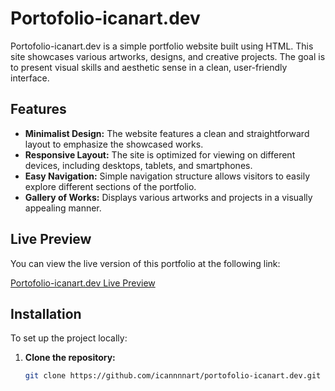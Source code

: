 # Portofolio-icanart.dev

Portofolio-icanart.dev is a simple portfolio website built using HTML. This site showcases various artworks, designs, and creative projects. The goal is to present visual skills and aesthetic sense in a clean, user-friendly interface.

## Features

- **Minimalist Design:** The website features a clean and straightforward layout to emphasize the showcased works.
- **Responsive Layout:** The site is optimized for viewing on different devices, including desktops, tablets, and smartphones.
- **Easy Navigation:** Simple navigation structure allows visitors to easily explore different sections of the portfolio.
- **Gallery of Works:** Displays various artworks and projects in a visually appealing manner.

## Live Preview

You can view the live version of this portfolio at the following link:

[Portofolio-icanart.dev Live Preview](https://icanart.dev)

## Installation

To set up the project locally:

1. **Clone the repository:**
   ```bash
   git clone https://github.com/icannnnart/portofolio-icanart.dev.git

